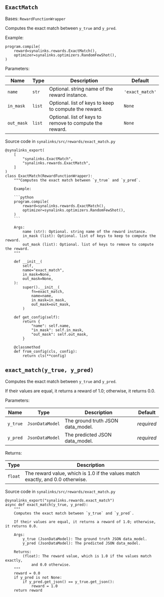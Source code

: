 ## `ExactMatch`

Bases: `RewardFunctionWrapper`

Computes the exact match between `y_true` and `y_pred`.

Example:

```
program.compile(
    reward=synalinks.rewards.ExactMatch(),
    optimizer=synalinks.optimizers.RandomFewShot(),
)
```

Parameters:

| Name       | Type   | Description                                             | Default         |
| ---------- | ------ | ------------------------------------------------------- | --------------- |
| `name`     | `str`  | Optional. string name of the reward instance.           | `'exact_match'` |
| `in_mask`  | `list` | Optional. list of keys to keep to compute the reward.   | `None`          |
| `out_mask` | `list` | Optional. list of keys to remove to compute the reward. | `None`          |

Source code in `synalinks/src/rewards/exact_match.py`

````
@synalinks_export(
    [
        "synalinks.ExactMatch",
        "synalinks.rewards.ExactMatch",
    ]
)
class ExactMatch(RewardFunctionWrapper):
    """Computes the exact match between `y_true` and `y_pred`.

    Example:

    ```python
    program.compile(
        reward=synalinks.rewards.ExactMatch(),
        optimizer=synalinks.optimizers.RandomFewShot(),
    )
    ```

    Args:
        name (str): Optional. string name of the reward instance.
        in_mask (list): Optional. list of keys to keep to compute the reward.
        out_mask (list): Optional. list of keys to remove to compute the reward.
    """

    def __init__(
        self,
        name="exact_match",
        in_mask=None,
        out_mask=None,
    ):
        super().__init__(
            fn=exact_match,
            name=name,
            in_mask=in_mask,
            out_mask=out_mask,
        )

    def get_config(self):
        return {
            "name": self.name,
            "in_mask": self.in_mask,
            "out_mask": self.out_mask,
        }

    @classmethod
    def from_config(cls, config):
        return cls(**config)
````

## `exact_match(y_true, y_pred)`

Computes the exact match between `y_true` and `y_pred`.

If their values are equal, it returns a reward of 1.0; otherwise, it returns 0.0.

Parameters:

| Name     | Type            | Description                       | Default    |
| -------- | --------------- | --------------------------------- | ---------- |
| `y_true` | `JsonDataModel` | The ground truth JSON data_model. | *required* |
| `y_pred` | `JsonDataModel` | The predicted JSON data_model.    | *required* |

Returns:

| Type    | Description                                                                    |
| ------- | ------------------------------------------------------------------------------ |
| `float` | The reward value, which is 1.0 if the values match exactly, and 0.0 otherwise. |

Source code in `synalinks/src/rewards/exact_match.py`

```
@synalinks_export("synalinks.rewards.exact_match")
async def exact_match(y_true, y_pred):
    """
    Computes the exact match between `y_true` and `y_pred`.

    If their values are equal, it returns a reward of 1.0; otherwise, it returns 0.0.

    Args:
        y_true (JsonDataModel): The ground truth JSON data_model.
        y_pred (JsonDataModel): The predicted JSON data_model.

    Returns:
        (float): The reward value, which is 1.0 if the values match exactly,
            and 0.0 otherwise.
    """
    reward = 0.0
    if y_pred is not None:
        if y_pred.get_json() == y_true.get_json():
            reward = 1.0
    return reward
```
